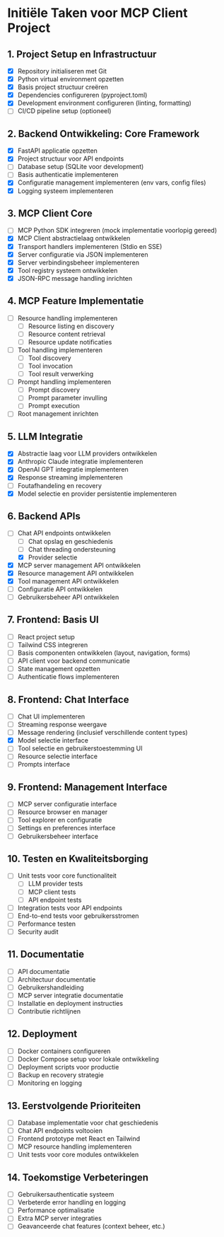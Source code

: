 # Initiële Taken voor MCP Client Project

## 1. Project Setup en Infrastructuur
- [x] Repository initialiseren met Git
- [x] Python virtual environment opzetten
- [x] Basis project structuur creëren
- [x] Dependencies configureren (pyproject.toml)
- [x] Development environment configureren (linting, formatting)
- [ ] CI/CD pipeline setup (optioneel)

## 2. Backend Ontwikkeling: Core Framework
- [x] FastAPI applicatie opzetten
- [x] Project structuur voor API endpoints
- [ ] Database setup (SQLite voor development)
- [ ] Basis authenticatie implementeren
- [x] Configuratie management implementeren (env vars, config files)
- [x] Logging systeem implementeren

## 3. MCP Client Core
- [ ] MCP Python SDK integreren (mock implementatie voorlopig gereed)
- [x] MCP Client abstractielaag ontwikkelen
- [x] Transport handlers implementeren (Stdio en SSE)
- [x] Server configuratie via JSON implementeren
- [x] Server verbindingsbeheer implementeren
- [x] Tool registry systeem ontwikkelen
- [x] JSON-RPC message handling inrichten

## 4. MCP Feature Implementatie
- [ ] Resource handling implementeren
  - [ ] Resource listing en discovery
  - [ ] Resource content retrieval
  - [ ] Resource update notificaties
- [ ] Tool handling implementeren
  - [ ] Tool discovery
  - [ ] Tool invocation
  - [ ] Tool result verwerking
- [ ] Prompt handling implementeren
  - [ ] Prompt discovery
  - [ ] Prompt parameter invulling
  - [ ] Prompt execution
- [ ] Root management inrichten

## 5. LLM Integratie
- [x] Abstractie laag voor LLM providers ontwikkelen
- [x] Anthropic Claude integratie implementeren
- [x] OpenAI GPT integratie implementeren
- [x] Response streaming implementeren
- [ ] Foutafhandeling en recovery
- [x] Model selectie en provider persistentie implementeren

## 6. Backend APIs
- [ ] Chat API endpoints ontwikkelen
  - [ ] Chat opslag en geschiedenis
  - [ ] Chat threading ondersteuning
  - [x] Provider selectie
- [x] MCP server management API ontwikkelen
- [x] Resource management API ontwikkelen
- [x] Tool management API ontwikkelen
- [ ] Configuratie API ontwikkelen
- [ ] Gebruikersbeheer API ontwikkelen

## 7. Frontend: Basis UI
- [ ] React project setup
- [ ] Tailwind CSS integreren
- [ ] Basis componenten ontwikkelen (layout, navigation, forms)
- [ ] API client voor backend communicatie
- [ ] State management opzetten
- [ ] Authenticatie flows implementeren

## 8. Frontend: Chat Interface
- [ ] Chat UI implementeren
- [ ] Streaming response weergave
- [ ] Message rendering (inclusief verschillende content types)
- [x] Model selectie interface
- [ ] Tool selectie en gebruikerstoestemming UI
- [ ] Resource selectie interface
- [ ] Prompts interface

## 9. Frontend: Management Interface
- [ ] MCP server configuratie interface
- [ ] Resource browser en manager
- [ ] Tool explorer en configuratie
- [ ] Settings en preferences interface
- [ ] Gebruikersbeheer interface

## 10. Testen en Kwaliteitsborging
- [ ] Unit tests voor core functionaliteit
  - [ ] LLM provider tests
  - [ ] MCP client tests
  - [ ] API endpoint tests
- [ ] Integration tests voor API endpoints
- [ ] End-to-end tests voor gebruikersstromen
- [ ] Performance testen
- [ ] Security audit

## 11. Documentatie
- [ ] API documentatie
- [ ] Architectuur documentatie
- [ ] Gebruikershandleiding
- [ ] MCP server integratie documentatie
- [ ] Installatie en deployment instructies
- [ ] Contributie richtlijnen

## 12. Deployment
- [ ] Docker containers configureren
- [ ] Docker Compose setup voor lokale ontwikkeling
- [ ] Deployment scripts voor productie
- [ ] Backup en recovery strategie
- [ ] Monitoring en logging

## 13. Eerstvolgende Prioriteiten
- [ ] Database implementatie voor chat geschiedenis
- [ ] Chat API endpoints voltooien
- [ ] Frontend prototype met React en Tailwind
- [ ] MCP resource handling implementeren
- [ ] Unit tests voor core modules ontwikkelen

## 14. Toekomstige Verbeteringen
- [ ] Gebruikersauthenticatie systeem
- [ ] Verbeterde error handling en logging
- [ ] Performance optimalisatie
- [ ] Extra MCP server integraties
- [ ] Geavanceerde chat features (context beheer, etc.)